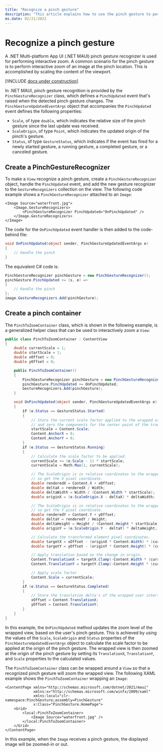 ```yaml
---
title: "Recognize a pinch gesture"
description: "This article explains how to use the pinch gesture to perform interactive zoom of an image in .NET MAUI, at the pinch location."
ms.date: 02/21/2022
---
```


# Recognize a pinch gesture

A .NET Multi-platform App UI (.NET MAUI) pinch gesture recognizer is used for performing interactive zoom. A common scenario for the pinch gesture is to perform interactive zoom of an image at the pinch location. This is accomplished by scaling the content of the viewport.

[!INCLUDE [docs under construction](~/includes/preview-note.md)]

In .NET MAUI, pinch gesture recognition is provided by the `PinchGestureRecognizer` class, which defines a `PinchUpdated` event that's raised when the detected pinch gesture changes. The `PinchGestureUpdatedEventArgs` object that accompanies the `PinchUpdated` event defines the following properties:

- `Scale`, of type `double`, which indicates the relative size of the pinch gesture since the last update was received.
- `ScaleOrigin`, of type `Point`, which indicates the updated origin of the pinch's gesture.
- `Status`, of type `GestureStatus`, which indicates if the event has fired for a newly started gesture, a running gesture, a completed gesture, or a canceled gesture.

## Create a PinchGestureRecognizer

To make a `View` recognize a pinch gesture, create a `PinchGestureRecognizer` object, handle the `PinchUpdated` event, and add the new gesture recognizer to the `GestureRecognizers` collection on the view. The following code example shows a `PinchGestureRecognizer` attached to an `Image`:

```xaml
<Image Source="waterfront.jpg">
    <Image.GestureRecognizers>
        <PinchGestureRecognizer PinchUpdated="OnPinchUpdated" />
    </Image.GestureRecognizers>
</Image>
```

The code for the `OnPinchUpdated` event handler is then added to the code-behind file:

```csharp
void OnPinchUpdated(object sender, PinchGestureUpdatedEventArgs e)
{
    // Handle the pinch
}
```

The equivalent C# code is:

```csharp
PinchGestureRecognizer pinchGesture = new PinchGestureRecognizer();
pinchGesture.PinchUpdated += (s, e) =>
{
    // Handle the pinch
};
image.GestureRecognizers.Add(pinchGesture);
```

## Create a pinch container

The `PinchToZoomContainer` class, which is shown in the following example, is a generalized helper class that can be used to interactively zoom a `View`:

```csharp
public class PinchToZoomContainer : ContentView
{
    double currentScale = 1;
    double startScale = 1;
    double xOffset = 0;
    double yOffset = 0;

    public PinchToZoomContainer()
    {
        PinchGestureRecognizer pinchGesture = new PinchGestureRecognizer();
        pinchGesture.PinchUpdated += OnPinchUpdated;
        GestureRecognizers.Add(pinchGesture);
    }

    void OnPinchUpdated(object sender, PinchGestureUpdatedEventArgs e)
    {
        if (e.Status == GestureStatus.Started)
        {
            // Store the current scale factor applied to the wrapped user interface element,
            // and zero the components for the center point of the translate transform.
            startScale = Content.Scale;
            Content.AnchorX = 0;
            Content.AnchorY = 0;
        }
        if (e.Status == GestureStatus.Running)
        {
            // Calculate the scale factor to be applied.
            currentScale += (e.Scale - 1) * startScale;
            currentScale = Math.Max(1, currentScale);

            // The ScaleOrigin is in relative coordinates to the wrapped user interface element,
            // so get the X pixel coordinate.
            double renderedX = Content.X + xOffset;
            double deltaX = renderedX / Width;
            double deltaWidth = Width / (Content.Width * startScale);
            double originX = (e.ScaleOrigin.X - deltaX) * deltaWidth;

            // The ScaleOrigin is in relative coordinates to the wrapped user interface element,
            // so get the Y pixel coordinate.
            double renderedY = Content.Y + yOffset;
            double deltaY = renderedY / Height;
            double deltaHeight = Height / (Content.Height * startScale);
            double originY = (e.ScaleOrigin.Y - deltaY) * deltaHeight;

            // Calculate the transformed element pixel coordinates.
            double targetX = xOffset - (originX * Content.Width) * (currentScale - startScale);
            double targetY = yOffset - (originY * Content.Height) * (currentScale - startScale);

            // Apply translation based on the change in origin.
            Content.TranslationX = targetX.Clamp(-Content.Width * (currentScale - 1), 0);
            Content.TranslationY = targetY.Clamp(-Content.Height * (currentScale - 1), 0);

            // Apply scale factor
            Content.Scale = currentScale;
        }
        if (e.Status == GestureStatus.Completed)
        {
            // Store the translation delta's of the wrapped user interface element.
            xOffset = Content.TranslationX;
            yOffset = Content.TranslationY;
        }
    }
}
```

In this example, the `OnPinchUpdated` method updates the zoom level of the wrapped view, based on the user's pinch gesture. This is achieved by using the values of the `Scale`, `ScaleOrigin` and `Status` properties of the `PinchGestureUpdatedEventArgs` object to calculate the scale factor to be applied at the origin of the pinch gesture. The wrapped view is then zoomed at the origin of the pinch gesture by setting its `TranslationX`, `TranslationY`, and `Scale` properties to the calculated values.

The `PinchToZoomContainer` class can be wrapped around a `View` so that a recognized pinch gesture will zoom the wrapped view. The following XAML example shows the `PinchToZoomContainer` wrapping an `Image`:

```xaml
<ContentPage xmlns="http://schemas.microsoft.com/dotnet/2021/maui"
             xmlns:x="http://schemas.microsoft.com/winfx/2009/xaml"
             xmlns:local="clr-namespace:PinchGesture;assembly=PinchGesture"
             x:Class="PinchGesture.HomePage">
    <Grid>
        <local:PinchToZoomContainer>
            <Image Source="waterfront.jpg" />
        </local:PinchToZoomContainer>
    </Grid>
</ContentPage>
```

In this example, when the `Image` receives a pinch gesture, the displayed image will be zoomed-in or out.
